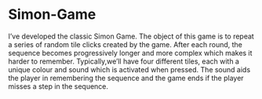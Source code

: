 # Simon-Game
I’ve developed the classic Simon Game.
The object of this game is to repeat a series of random tile clicks created by the game. After each round, the sequence becomes progressively longer and more complex which makes it harder to remember.
Typically,we’ll have four different tiles, each with a unique colour and sound which is activated when pressed. The sound aids the player in remembering the sequence and the game ends if the player misses a step in the sequence.
